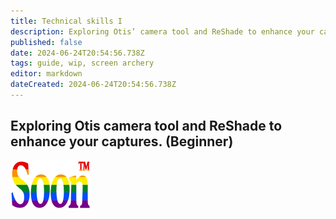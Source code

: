 ```yaml
---
title: Technical skills I
description: Exploring Otis’ camera tool and ReShade to enhance your captures. (Beginner)
published: false
date: 2024-06-24T20:54:56.738Z
tags: guide, wip, screen archery
editor: markdown
dateCreated: 2024-06-24T20:54:56.738Z
---
```


## Exploring Otis camera tool and ReShade to enhance your captures. (Beginner)

![soon_tm.webp](/test/alithea/soon_tm.webp)